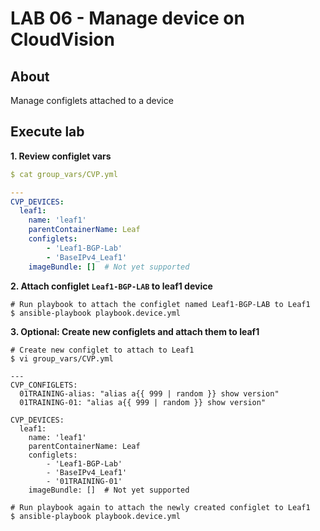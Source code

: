 # LAB 06 - Manage device on CloudVision

## About

Manage configlets attached to a device

## Execute lab

__1. Review configlet vars__

```yaml
$ cat group_vars/CVP.yml

---
CVP_DEVICES:
  leaf1:
    name: 'leaf1'
    parentContainerName: Leaf
    configlets:
        - 'Leaf1-BGP-Lab'
        - 'BaseIPv4_Leaf1'
    imageBundle: []  # Not yet supported
```

__2. Attach configlet `Leaf1-BGP-LAB` to leaf1 device__

```shell
# Run playbook to attach the configlet named Leaf1-BGP-LAB to Leaf1
$ ansible-playbook playbook.device.yml
```

__3. Optional: Create new configlets and attach them to leaf1__

```shell
# Create new configlet to attach to Leaf1
$ vi group_vars/CVP.yml

---
CVP_CONFIGLETS:
  01TRAINING-alias: "alias a{{ 999 | random }} show version"
  01TRAINING-01: "alias a{{ 999 | random }} show version"

CVP_DEVICES:
  leaf1:
    name: 'leaf1'
    parentContainerName: Leaf
    configlets:
        - 'Leaf1-BGP-Lab'
        - 'BaseIPv4_Leaf1'
        - '01TRAINING-01'
    imageBundle: []  # Not yet supported

# Run playbook again to attach the newly created configlet to Leaf1
$ ansible-playbook playbook.device.yml
```